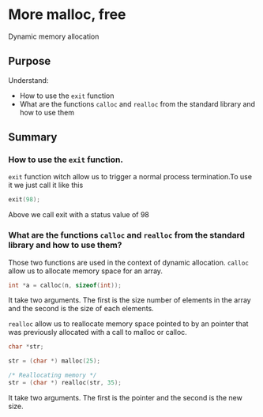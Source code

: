 # More malloc, free
Dynamic memory allocation

## Purpose
Understand:
- How to use the `exit` function
- What are the functions  `calloc` and `realloc` from the standard library and how to use them

## Summary

### How to use the `exit` function.
`exit` function witch allow us to trigger a normal process termination.To use it we just call it like this
```c
exit(98);
```
Above we call exit with a status value of 98

### What are the functions `calloc` and `realloc` from the standard library and how to use them?
Those two functions are used in the context of dynamic allocation.
`calloc` allow us to allocate memory space for an array.
```c
int *a = calloc(n, sizeof(int));
```
It take two arguments. The first is the size number of elements in the array and the second is the size of each elements.

`realloc` allow us to reallocate memory space pointed to by an pointer that was previously allocated with a call to malloc or calloc.
```c
char *str;

str = (char *) malloc(25);

/* Reallocating memory */
str = (char *) realloc(str, 35);
```
It take two arguments. The first is the pointer and the second is the new size.
